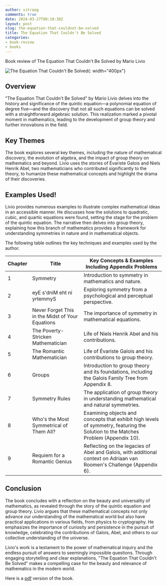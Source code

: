 ```yaml
---
author: vitraag
comments: true
date: 2024-03-27T00:10:30Z 
layout: post
slug: the-equation-that-couldnot-be-solved
title: The Equation That Couldn't Be Solved
categories:
- book-review
- books
---
```

Book review of The Equation That Couldn't Be Solved by Mario Livio

![The Equation That Couldn't Be Solved]({{site.url}}{{site.baseurl}}/assets/images/books/the-equation-that-couldnot-be-solved.jpg){: width="400px"}

## Overview
"The Equation That Couldn't Be Solved" by Mario Livio delves into the history and significance of the quintic equation—a polynomial equation of degree five—and the discovery that not all such equations can be solved with a straightforward algebraic solution. This realization marked a pivotal moment in mathematics, leading to the development of group theory and further innovations in the field.

## Key Themes
The book explores several key themes, including the nature of mathematical discovery, the evolution of algebra, and the impact of group theory on mathematics and beyond. Livio uses the stories of Évariste Galois and Niels Henrik Abel, two mathematicians who contributed significantly to the theory, to humanize these mathematical concepts and highlight the drama of their discoveries.

## Examples Used!
Livio provides numerous examples to illustrate complex mathematical ideas in an accessible manner. He discusses how the solutions to quadratic, cubic, and quartic equations were found, setting the stage for the problem of the quintic equation. The narrative then delves into group theory, explaining how this branch of mathematics provides a framework for understanding symmetries in nature and in mathematical objects.

The following table outlines the key techniques and examples used by the author.

| Chapter  | Title                                     | Key Concepts & Examples Including Appendix Problems                              |
|----------|-------------------------------------------|---------------------------------------------------------------------------------|
| 1        | Symmetry                                  | Introduction to symmetry in mathematics and nature.                             |
| 2        | eyE s'dniM eht ni yrtemmyS                | Exploring symmetry from a psychological and perceptual perspective.             |
| 3        | Never Forget This in the Midst of Your Equations | The importance of symmetry in mathematical equations.                           |
| 4        | The Poverty-Stricken Mathematician        | Life of Niels Henrik Abel and his contributions.                                |
| 5        | The Romantic Mathematician                | Life of Évariste Galois and his contributions to group theory.                  |
| 6        | Groups                                    | Introduction to group theory and its foundations, including the Galois Family Tree from Appendix 8. |
| 7        | Symmetry Rules                            | The application of group theory in understanding mathematical and natural symmetries. |
| 8        | Who's the Most Symmetrical of Them All?   | Examining objects and concepts that exhibit high levels of symmetry, featuring the Solution to the Matches Problem (Appendix 10). |
| 9        | Requiem for a Romantic Genius            | Reflecting on the legacies of Abel and Galois, with additional context on Adriaan van Roomen's Challenge (Appendix 6). |

## Conclusion
The book concludes with a reflection on the beauty and universality of mathematics, as revealed through the story of the quintic equation and group theory. Livio argues that these mathematical concepts not only advance our understanding of the mathematical world but also have practical applications in various fields, from physics to cryptography. He emphasizes the importance of curiosity and persistence in the pursuit of knowledge, celebrating the contributions of Galois, Abel, and others to our collective understanding of the universe.

Livio's work is a testament to the power of mathematical inquiry and the endless pursuit of answers to seemingly impossible questions. Through engaging storytelling and clear explanations, "The Equation That Couldn't Be Solved" makes a compelling case for the beauty and relevance of mathematics in the modern world.

Here is a [pdf](http://www.gci.org.uk/Documents/Mario_Livio_The-Equation_that_couldn't_be_solved.pdf) version of the book.

